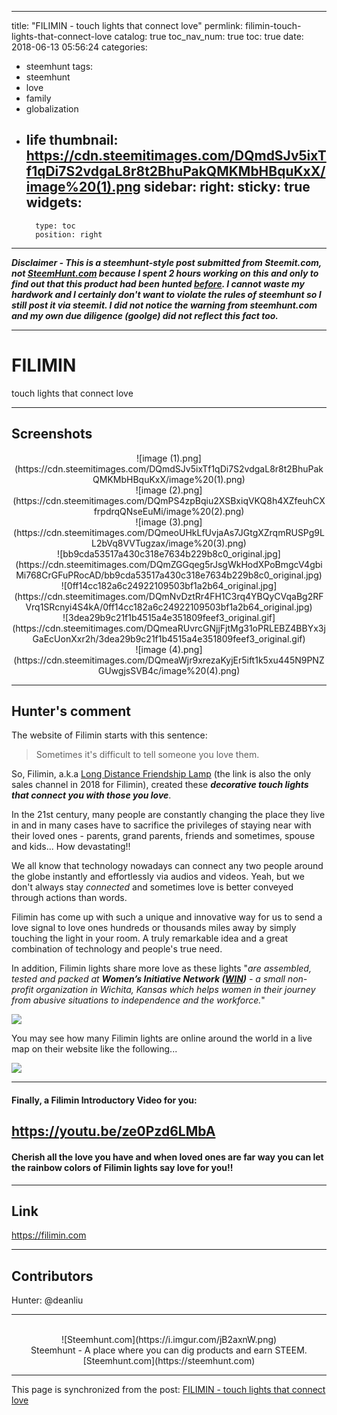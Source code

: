 
---
title: "FILIMIN - touch lights that connect love"
permlink: filimin-touch-lights-that-connect-love
catalog: true
toc_nav_num: true
toc: true
date: 2018-06-13 05:56:24
categories:
- steemhunt
tags:
- steemhunt
- love
- family
- globalization
- life
thumbnail: https://cdn.steemitimages.com/DQmdSJv5ixTf1qDi7S2vdgaL8r8t2BhuPakQMKMbHBquKxX/image%20(1).png
sidebar:
    right:
        sticky: true
widgets:
    -
        type: toc
        position: right
---


***Disclaimer - This is a steemhunt-style post submitted from Steemit.com, not [SteemHunt.com](https://steemhunt.com) because I spent 2 hours working on this and only to find out that this product had been hunted [before](https://steemit.com/steemhunt/@thabiggdogg/long-distance-friendship-lamp-light-up-loved-ones-lives-across-town-or-the-whole-country). I cannot waste my hardwork and I certainly don't want to violate the rules of steemhunt so I still post it via steemit. I did not notice the warning from steemhunt.com and my own due diligence (goolge) did not reflect this fact too.***

----
# FILIMIN
touch lights that connect love

---
## Screenshots
<center>![image (1).png](https://cdn.steemitimages.com/DQmdSJv5ixTf1qDi7S2vdgaL8r8t2BhuPakQMKMbHBquKxX/image%20(1).png)</center>

<center>![image (2).png](https://cdn.steemitimages.com/DQmPS4zpBqiu2XSBxiqVKQ8h4XZfeuhCXfrpdrqQNseEuMi/image%20(2).png)</center>

<center>![image (3).png](https://cdn.steemitimages.com/DQmeoUHkLfUvjaAs7JGtgXZrqmRUSPg9LL2bVq8VVTugzax/image%20(3).png)</center>

<center>![bb9cda53517a430c318e7634b229b8c0_original.jpg](https://cdn.steemitimages.com/DQmZGGqeg5rJsgWkHodXPoBmgcV4gbiMi768CrGFuPRocAD/bb9cda53517a430c318e7634b229b8c0_original.jpg)</center>

<center>![0ff14cc182a6c24922109503bf1a2b64_original.jpg](https://cdn.steemitimages.com/DQmNvDztRr4FH1C3rq4YBQyCVqaBg2RFVrq1SRcnyi4S4kA/0ff14cc182a6c24922109503bf1a2b64_original.jpg)</center>

<center>![3dea29b9c21f1b4515a4e351809feef3_original.gif](https://cdn.steemitimages.com/DQmeaRUvrcGNjjFjtMg31oPRLEBZ4BBYx3jGaEcUonXxr2h/3dea29b9c21f1b4515a4e351809feef3_original.gif)</center>

<center>![image (4).png](https://cdn.steemitimages.com/DQmeaWjr9xrezaKyjEr5ift1k5xu445N9PNZGUwgjsSVB4c/image%20(4).png)</center>

---
## Hunter's comment

The website of Filimin starts with this sentence:

>Sometimes it's difficult to tell someone you love them.

So, Filimin, a.k.a [Long Distance Friendship Lamp](https://www.uncommongoods.com/product/long-distance-friendship-lamp) (the link is also the only sales channel in 2018 for Filimin), created these ***decorative touch lights that connect you with those you love***.

In the 21st century, many people are constantly changing the place they live in and in many cases have to sacrifice the privileges of staying near with their loved ones - parents, grand parents, friends and sometimes, spouse and kids... How devastating!!

We all know that technology nowadays can connect any two people around the globe instantly and effortlessly via audios and videos. Yeah, but we don't always stay *connected* and sometimes love is better conveyed through actions than words. 

Filimin has come up with such a unique and innovative way for us to send a love signal to love ones hundreds or thousands miles away by simply touching the light in your room. A truly remarkable idea and a great combination of technology and people's true need. 

In addition, Filimin lights share more love as these lights "*are assembled, tested and packed at **Women’s Initiative Network ([WIN](http://www.wichitawin.org/))** - a small non-profit organization in Wichita, Kansas which helps women in their journey from abusive situations to independence and the workforce.*"

![](https://cdn.steemitimages.com/DQmdKgtgcCGJpoibBtUi2LrVZyJdzXbiwBtCCvdVbr8V9AB/image.png)

You may see how many Filimin lights are online around the world in a live map on their website like the following...

![](https://cdn.steemitimages.com/DQmU6XpPaVkjV9DQqaUtVvotS1TttFZU3DARX5joYbTpwDZ/image.png)

-----------------------------------------------
#### Finally, a Filimin Introductory Video for you: 
https://youtu.be/ze0Pzd6LMbA
------------

#### Cherish all the love you have and when loved ones are far way you can let the rainbow colors of Filimin lights say love for you!! 

---
## Link
https://filimin.com

---
## Contributors
Hunter: @deanliu

---
<center><br/>![Steemhunt.com](https://i.imgur.com/jB2axnW.png)<br/>
Steemhunt - A place where you can dig products and earn STEEM.
[Steemhunt.com](https://steemhunt.com)
</center>

- - -

This page is synchronized from the post: [FILIMIN - touch lights that connect love](https://steemit.com/@deanliu/filimin-touch-lights-that-connect-love)
